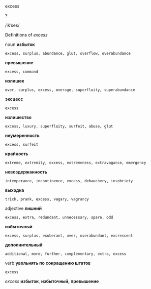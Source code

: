 excess

?

/ikˈses/

Definitions of _excess_

noun
**избыток**

    excess, surplus, abundance, glut, overflow, overabundance
**превышение**

    excess, command
**излишек**

    over, surplus, excess, overage, superfluity, superabundance
**эксцесс**

    excess
**излишество**

    excess, luxury, superfluity, surfeit, abuse, glut
**неумеренность**

    excess, surfeit
**крайность**

    extreme, extremity, excess, extremeness, extravagance, emergency
**невоздержанность**

    intemperance, incontinence, excess, debauchery, insobriety
**выходка**

    trick, prank, excess, vagary, vagrancy

adjective
**лишний**

    excess, extra, redundant, unnecessary, spare, odd
**избыточный**

    excess, surplus, exuberant, over, overabundant, excrescent
**дополнительный**

    additional, more, further, complementary, extra, excess

verb
**увольнять по сокращению штатов**

    excess

_excess_
**избыток**, **избыточный**, **превышение**